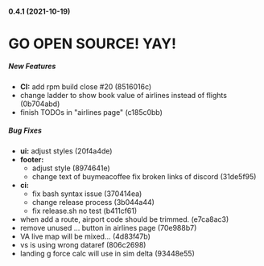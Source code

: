 #### 0.4.1 (2021-10-19)

# GO OPEN SOURCE! YAY!

##### New Features

* **CI:**  add rpm build close #20 (8516016c)
*  change ladder to show book value of airlines instead of flights (0b704abd)
*  finish TODOs in "airlines page" (c185c0bb)

##### Bug Fixes

* **ui:**  adjust styles (20f4a4de)
* **footer:**
  *  adjust style (8974641e)
  *  change text of buymeacoffee fix broken links of discord (31de5f95)
* **ci:**
  *  fix bash syntax issue (370414ea)
  *  change release process (3b044a44)
  *  fix release.sh no test (b411cf61)
*  when add a route, airport code should be trimmed. (e7ca8ac3)
*  remove unused ... button in airlines page (70e988b7)
*  VA live map will be mixed... (4d83f47b)
*  vs is using wrong dataref (806c2698)
*  landing g force calc will use in sim delta (93448e55)


